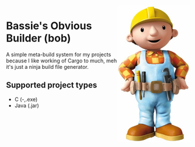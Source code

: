 <img align="right" src="docs/bob-the-builder.jpg" width="200" alt="Bob the Builder">

# Bassie's Obvious Builder (bob)

A simple meta-build system for my projects because I like working of Cargo to much, meh it's just a ninja build file generator.

## Supported project types

-   C (-,.exe)
-   Java (.jar)
